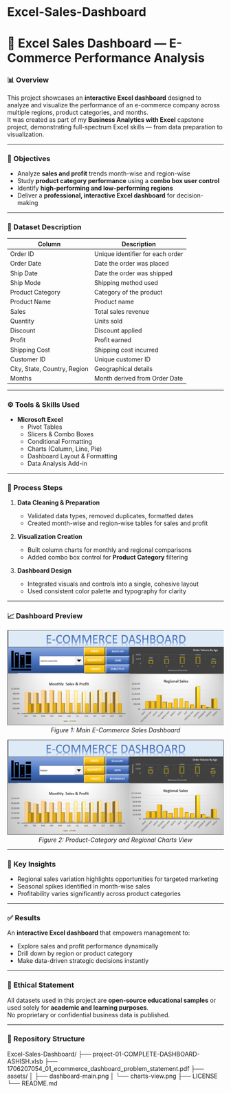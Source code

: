 # Excel-Sales-Dashboard
# 🛒 Excel Sales Dashboard — E-Commerce Performance Analysis

### 📊 Overview
This project showcases an **interactive Excel dashboard** designed to analyze and visualize the performance of an e-commerce company across multiple regions, product categories, and months.  
It was created as part of my **Business Analytics with Excel** capstone project, demonstrating full-spectrum Excel skills — from data preparation to visualization.

---

### 🎯 Objectives
- Analyze **sales and profit** trends month-wise and region-wise  
- Study **product category performance** using a **combo box user control**  
- Identify **high-performing and low-performing regions**  
- Deliver a **professional, interactive Excel dashboard** for decision-making

---

### 🧮 Dataset Description
| Column | Description |
|---------|--------------|
| Order ID | Unique identifier for each order |
| Order Date | Date the order was placed |
| Ship Date | Date the order was shipped |
| Ship Mode | Shipping method used |
| Product Category | Category of the product |
| Product Name | Product name |
| Sales | Total sales revenue |
| Quantity | Units sold |
| Discount | Discount applied |
| Profit | Profit earned |
| Shipping Cost | Shipping cost incurred |
| Customer ID | Unique customer ID |
| City, State, Country, Region | Geographical details |
| Months | Month derived from Order Date |

---

### ⚙️ Tools & Skills Used
- **Microsoft Excel**
  - Pivot Tables  
  - Slicers & Combo Boxes  
  - Conditional Formatting  
  - Charts (Column, Line, Pie)  
  - Dashboard Layout & Formatting  
  - Data Analysis Add-in

---

### 🧭 Process Steps
1. **Data Cleaning & Preparation**  
   - Validated data types, removed duplicates, formatted dates  
   - Created month-wise and region-wise tables for sales and profit  

2. **Visualization Creation**  
   - Built column charts for monthly and regional comparisons  
   - Added combo box control for **Product Category** filtering  

3. **Dashboard Design**  
   - Integrated visuals and controls into a single, cohesive layout  
   - Used consistent color palette and typography for clarity  

---


### 📈 Dashboard Preview

<p align="center">
  <img src="assets/dashboard-main.png" alt="Excel Dashboard Overview" width="700"/>
  <br><em>Figure 1: Main E-Commerce Sales Dashboard</em>
</p>

<p align="center">
  <img src="assets/charts-view.png" alt="Charts View" width="700"/>
  <br><em>Figure 2: Product-Category and Regional Charts View</em>
</p>



---

### 🧠 Key Insights
- Regional sales variation highlights opportunities for targeted marketing  
- Seasonal spikes identified in month-wise sales  
- Profitability varies significantly across product categories  

---

### ✅ Results
An **interactive Excel dashboard** that empowers management to:  
- Explore sales and profit performance dynamically  
- Drill down by region or product category  
- Make data-driven strategic decisions instantly  

---

### 🧩 Ethical Statement
All datasets used in this project are **open-source educational samples** or used solely for **academic and learning purposes**.  
No proprietary or confidential business data is published.

---

### 📂 Repository Structure
Excel-Sales-Dashboard/
├── project-01-COMPLETE-DASHBOARD-ASHISH.xlsb
├── 1706207054_01_ecommerce_dashboard_problem_statement.pdf
├── assets/
│ ├── dashboard-main.png
│ └── charts-view.png
├── LICENSE
└── README.md


